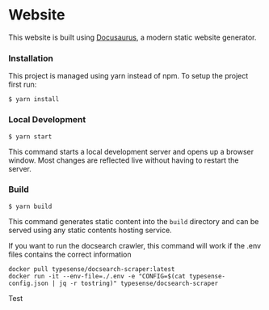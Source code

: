 # Website

This website is built using [Docusaurus](https://docusaurus.io/), a modern static website generator.

### Installation

This project is managed using yarn instead of npm. To setup the project first run:

```
$ yarn install
```

### Local Development

```
$ yarn start
```

This command starts a local development server and opens up a browser window. Most changes are reflected live without having to restart the server.

### Build

```
$ yarn build
```

This command generates static content into the `build` directory and can be served using any static contents hosting service.

If you want to run the docsearch crawler, this command will work if the .env files contains the correct information
```
docker pull typesense/docsearch-scraper:latest
docker run -it --env-file=./.env -e "CONFIG=$(cat typesense-config.json | jq -r tostring)" typesense/docsearch-scraper
```





Test